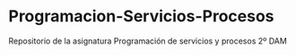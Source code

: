 # Programacion-Servicios-Procesos
Repositorio de la asignatura Programación de servicios y procesos  2º DAM
